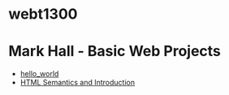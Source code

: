 # webt1300
<h1>Mark Hall - Basic Web Projects</h1>

<ul>
    <li><a href="hello_world/index.html" target="_blank">hello_world</a></li>
    <li><a href="HTML Semantics and Introduction/index.html" target="_blank">HTML Semantics and Introduction</a></li>
